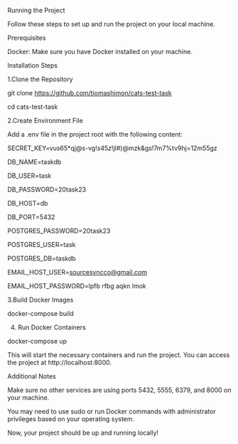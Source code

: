 Running the Project

Follow these steps to set up and run the project on your local machine.

Prerequisites

Docker: Make sure you have Docker installed on your machine. 

Installation Steps

1.Clone the Repository

git clone https://github.com/tiomashimon/cats-test-task

cd cats-test-task

2.Create Environment File

Add a .env file in the project root with the following content:

SECRET_KEY=vus65*qj@s-vg$!s45z!$jl#)@mzk&gs!7m7%tv9hj=12m55gz

DB_NAME=taskdb

DB_USER=task

DB_PASSWORD=20task23

DB_HOST=db

DB_PORT=5432

POSTGRES_PASSWORD=20task23

POSTGRES_USER=task

POSTGRES_DB=taskdb

EMAIL_HOST_USER=sourcesyncco@gmail.com

EMAIL_HOST_PASSWORD=lpfb rfbg aqkn lmok


3.Build Docker Images

docker-compose build

4. Run Docker Containers

docker-compose up

This will start the necessary containers and run the project. You can access the project at http://localhost:8000.

Additional Notes

Make sure no other services are using ports 5432, 5555, 6379, and 8000 on your machine.

You may need to use sudo or run Docker commands with administrator privileges based on your operating system.

Now, your project should be up and running locally!
